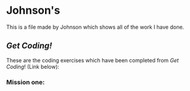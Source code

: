 # Johnson's

This is a file made by Johnson which shows all of the work I have done.

## *Get Coding!*

These are the coding exercises which have been completed from *Get Coding*! (Link below):

### Mission one:

